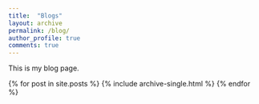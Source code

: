 ```yaml
---
title:  "Blogs"
layout: archive
permalink: /blog/
author_profile: true
comments: true
---
```


This is my blog page.

{% for post in site.posts %}
  {% include archive-single.html %}
{% endfor %}
